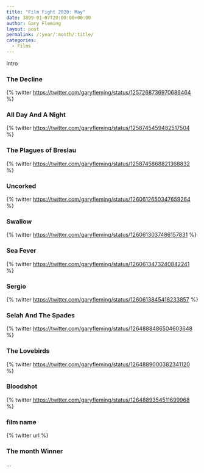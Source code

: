 ```yaml
---
title: "Film Fight 2020: May"
date: 3899-01-07T20:00:00+00:00
author: Gary Fleming
layout: post
permalink: /:year/:month/:title/
categories:
  - Films
---
```


Intro

### The Decline

{% twitter https://twitter.com/garyfleming/status/1257268736970686464 %}

### All Day And A Night

{% twitter https://twitter.com/garyfleming/status/1258745459482517504 %}

### The Plagues of Breslau

{% twitter https://twitter.com/garyfleming/status/1258745868821368832 %}

### Uncorked

{% twitter https://twitter.com/garyfleming/status/1260612650347659264 %}

### Swallow

{% twitter https://twitter.com/garyfleming/status/1260613037486157831 %}

### Sea Fever

{% twitter https://twitter.com/garyfleming/status/1260613473240842241 %}

### Sergio

{% twitter https://twitter.com/garyfleming/status/1260613845418233857 %}

### Selah And The Spades

{% twitter https://twitter.com/garyfleming/status/1264888486504603648 %}

### The Lovebirds

{% twitter https://twitter.com/garyfleming/status/1264889000382341120 %}

### Bloodshot

{% twitter https://twitter.com/garyfleming/status/1264889354511699968 %}

### film name

{% twitter url %}


### The month Winner

...
